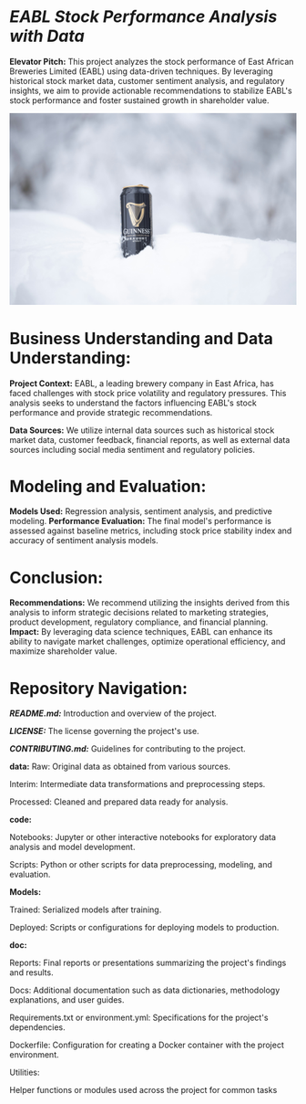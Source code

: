 # ***EABL Stock Performance Analysis with Data***
**Elevator Pitch:**
This project analyzes the stock performance of East African Breweries Limited (EABL) using data-driven techniques. By leveraging historical stock market data, customer sentiment analysis, and regulatory insights, we aim to provide actionable recommendations to stabilize EABL's stock performance and foster sustained growth in shareholder value.

![EABL product](Docs/Image/samuel-svec-QyY71vg_5Pc-unsplash.jpg)

# **Business Understanding and Data Understanding:**

**Project Context:**
 EABL, a leading brewery company in East Africa, has faced challenges with stock price volatility and regulatory pressures. This analysis seeks to understand the factors influencing EABL's stock performance and provide strategic recommendations.

**Data Sources:** 
We utilize internal data sources such as historical stock market data, customer feedback, financial reports, as well as external data sources including social media sentiment and regulatory policies.

# **Modeling and Evaluation:**

**Models Used:** 
Regression analysis, sentiment analysis, and predictive modeling.
**Performance Evaluation:** 
The final model's performance is assessed against baseline metrics, including stock price stability index and accuracy of sentiment analysis models.

# **Conclusion:**

**Recommendations:** We recommend utilizing the insights derived from this analysis to inform strategic decisions related to marketing strategies, product development, regulatory compliance, and financial planning.
**Impact:** By leveraging data science techniques, EABL can enhance its ability to navigate market challenges, optimize operational efficiency, and maximize shareholder value.

# **Repository Navigation:**

***README.md:*** Introduction and overview of the project.

***LICENSE:*** The license governing the project's use.

***CONTRIBUTING.md:*** Guidelines for contributing to the project.

**data:**
Raw: Original data as obtained from various sources.

Interim: Intermediate data transformations and preprocessing steps.

Processed: Cleaned and prepared data ready for analysis.

**code:**

Notebooks: Jupyter or other interactive notebooks for exploratory data analysis and model development.

Scripts: Python or other scripts for data preprocessing, modeling, and evaluation.

**Models:**

Trained: Serialized models after training.

Deployed: Scripts or configurations for deploying models to production.

**doc:**

Reports: Final reports or presentations summarizing the project's findings and results.

Docs: Additional documentation such as data dictionaries, methodology explanations, and user guides.

Requirements.txt or environment.yml: Specifications for the project's dependencies.

Dockerfile: Configuration for creating a Docker container with the project environment.

Utilities:

Helper functions or modules used across the project for common tasks 

